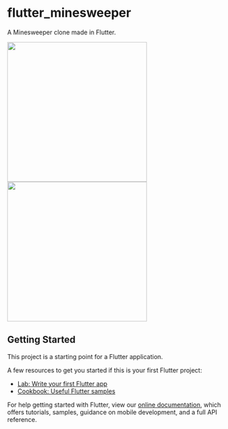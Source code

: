 # flutter_minesweeper

A Minesweeper clone made in Flutter.

<img align="left" src="https://flutter-glimpse.tomasdostal.com/?r=tomino2112%2FFlutterMinesweeper%23flutter-glimpse" width="320" />
<img align="center" src="https://flutter-glimpse.tomasdostal.com/?r=tomino2112%2FFlutterMinesweeper%23flutter-glimpse&t=test_driver%2Fglimpse" width="320" />

## Getting Started

This project is a starting point for a Flutter application.

A few resources to get you started if this is your first Flutter project:

- [Lab: Write your first Flutter app](https://flutter.io/docs/get-started/codelab)
- [Cookbook: Useful Flutter samples](https://flutter.io/docs/cookbook)

For help getting started with Flutter, view our 
[online documentation](https://flutter.io/docs), which offers tutorials, 
samples, guidance on mobile development, and a full API reference.
